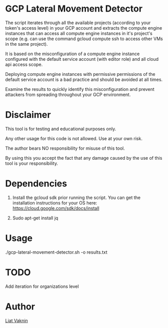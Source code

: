 # GCP Lateral Movement Detector 

The script iterates through all the available projects (according to your token's access level) in your GCP account and extracts the compute engine instances that can access all compute engine instances in it's project's scope (e.g. can use the command gcloud compute ssh to access other VMs in the same project).

It is based on the misconfiguration of a compute engine instance configured with the default service account (with editor role) and all cloud api access scope.

Deploying compute engine instances with permissive permissions of the default service account is a bad practice and should be avoided at all times.

Examine the results to quickly identify this misconfiguration and prevent attackers from spreading throughout your GCP environment.

# Disclaimer
This tool is for testing and educational purposes only. 

Any other usage for this code is not allowed. Use at your own risk.

The author bears NO responsibility for misuse of this tool.

By using this you accept the fact that any damage caused by the use of this tool is your responsibility.

# Dependencies
1. Install the gcloud sdk prior running the script.
You can get the installation instructions for your OS here:
https://cloud.google.com/sdk/docs/install

2. Sudo apt-get install jq

# Usage 
./gcp-lateral-movement-detector.sh -o results.txt

# TODO
Add iteration for organizations level

# Author
<a href="https://twitter.com/ellicho007">Liat Vaknin</a>
